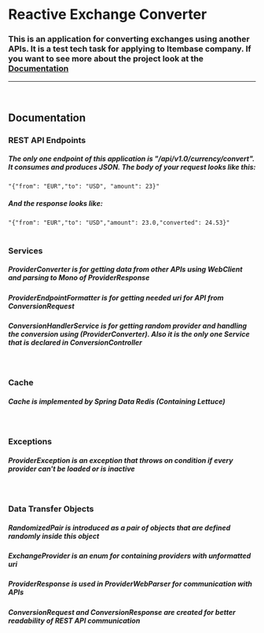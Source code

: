 <h1>Reactive Exchange Converter</h1>
<h3>This is an application for converting exchanges using another APIs. It is a test tech task for applying to Itembase company. If you want to see more about the project look at the <a href="#documentation">Documentation</a></h3>
<hr>
<br>
<h2 id="documentation">Documentation</h2>
<h3>REST API Endpoints</h3>
<h5>The only one endpoint of this application is <strong>"/api/v1.0/currency/convert"</strong>. It consumes and produces JSON. The body of your request looks like this: </h5>
<code>"{"from": "EUR","to": "USD", "amount": 23}"</code>
<h5>And the response looks like: </h5>
<code>"{"from": "EUR","to": "USD","amount": 23.0,"converted": 24.53}"</code>
<br><br>
<h3>Services</h3>
<h5>ProviderConverter is for getting data from other APIs using WebClient and parsing to Mono of ProviderResponse</h5>
<h5>ProviderEndpointFormatter is for getting needed uri for API from ConversionRequest</h5>
<h5>ConversionHandlerService is for getting random provider and handling the conversion using (ProviderConverter). Also it is the only one Service that is declared in ConversionController</h5>
<br>
<h3>Cache</h3>
<h5>Cache is implemented by Spring Data Redis (Containing Lettuce)</h5>
<br>
<h3>Exceptions</h3>
<h5>ProviderException is an exception that throws on condition if every provider can't be loaded or is inactive</h5>
<br>
<h3>Data Transfer Objects</h3>
<h5>RandomizedPair is introduced as a pair of objects that are defined randomly inside this object</h5>
<h5>ExchangeProvider is an enum for containing providers with unformatted uri</h5>
<h5>ProviderResponse is used in ProviderWebParser for communication with APIs</h5>
<h5>ConversionRequest and ConversionResponse are created for better readability of REST API communication</h5>
